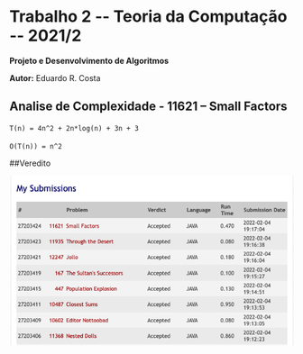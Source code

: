 # Trabalho 2 -- Teoria da Computação -- 2021/2

**Projeto e Desenvolvimento de Algoritmos**

**Autor:** Eduardo R. Costa

## Analise de Complexidade - 11621 – Small Factors

````
T(n) = 4n^2 + 2n*log(n) + 3n + 3

O(T(n)) = n^2

````

##Veredito

![veredito](./11621-veredito.png)